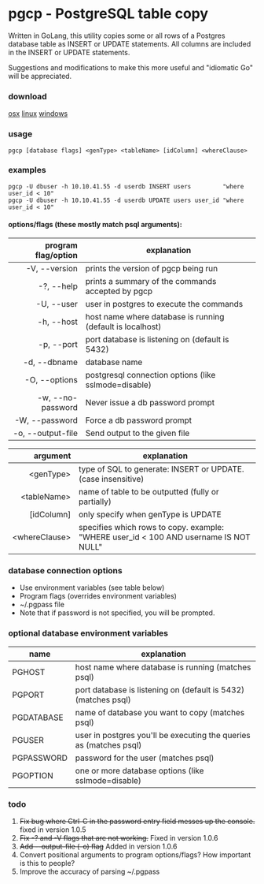 # pgcp - PostgreSQL table copy

Written in GoLang, this utility copies some or all rows of a Postgres database table as INSERT or UPDATE statements.  All columns are included in the INSERT or UPDATE statements.

Suggestions and modifications to make this more useful and "idiomatic Go" will be appreciated.

### download
[osx](https://github.com/joncrlsn/pgcp/raw/master/bin-osx/pgcp "OSX version") 
[linux](https://github.com/joncrlsn/pgcp/raw/master/bin-linux/pgcp "Linux version")
[windows](https://github.com/joncrlsn/pgcp/raw/master/bin-win/pgcp.exe "Windows version")

### usage
	pgcp [database flags] <genType> <tableName> [idColumn] <whereClause>

### examples
	pgcp -U dbuser -h 10.10.41.55 -d userdb INSERT users         "where user_id < 10"
	pgcp -U dbuser -h 10.10.41.55 -d userdb UPDATE users user_id "where user_id < 10"

#### options/flags (these mostly match psql arguments):
program flag/option  | explanation
-------------------: | -------------
  -V, --version      | prints the version of pgcp being run
  -?, --help         | prints a summary of the commands accepted by pgcp
  -U, --user         | user in postgres to execute the commands
  -h, --host         | host name where database is running (default is localhost)
  -p, --port         | port database is listening on (default is 5432)
  -d, --dbname       | database name
  -O, --options      | postgresql connection options (like sslmode=disable)
  -w, --no-password  | Never issue a db password prompt
  -W, --password     | Force a db password prompt
  -o, --output-file  | Send output to the given file  

argument            | explanation 
--------:           | -------------
&lt;genType&gt;     | type of SQL to generate: INSERT or UPDATE.<br/>(case insensitive)
&lt;tableName&gt;   | name of table to be outputted (fully or partially)
\[idColumn\]        | only specify when genType is UPDATE
&lt;whereClause&gt; | specifies which rows to copy.  example:<br> "WHERE user_id < 100 AND username IS NOT NULL"

### database connection options

  * Use environment variables (see table below)
  * Program flags (overrides environment variables)
  * ~/.pgpass file
  * Note that if password is not specified, you will be prompted.

### optional database environment variables

name       | explanation
---------  | -----------
PGHOST     | host name where database is running (matches psql)
PGPORT     | port database is listening on (default is 5432) (matches psql)
PGDATABASE | name of database you want to copy (matches psql)
PGUSER     | user in postgres you'll be executing the queries as (matches psql)
PGPASSWORD | password for the user (matches psql)
PGOPTION   | one or more database options (like sslmode=disable)

### todo
1. ~~Fix bug where Ctrl-C in the password entry field messes up the console.~~ fixed in version 1.0.5
1. ~~Fix -? and -V flags that are not working.~~ Fixed in version 1.0.6
1. ~~Add --output-file (-o) flag~~ Added in version 1.0.6
2. Convert positional arguments to program options/flags?  How important is this to people?
3. Improve the accuracy of parsing ~/.pgpass
